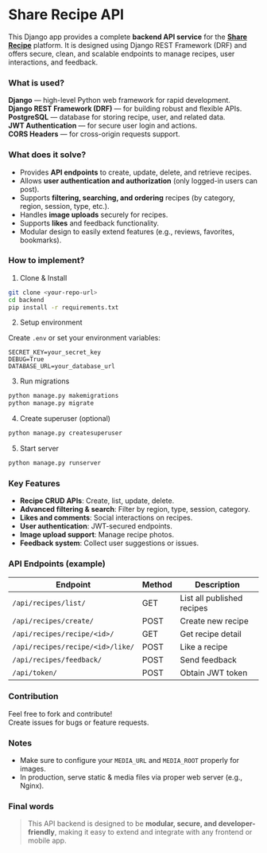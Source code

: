 # **Share Recipe API**

This Django app provides a complete **backend API service** for the [**Share Recipe**](https://github.com/MitkumarR/share-recipe-site) platform. It is designed using Django REST Framework (DRF) and offers secure, clean, and scalable endpoints to manage recipes, user interactions, and feedback.


### What is used?

**Django** — high-level Python web framework for rapid development. <br>
**Django REST Framework (DRF)** — for building robust and flexible APIs.<br>
**PostgreSQL** — database for storing recipe, user, and related data.<br>
**JWT Authentication** — for secure user login and actions.<br>
**CORS Headers** — for cross-origin requests support.<br>

### What does it solve?

* Provides **API endpoints** to create, update, delete, and retrieve recipes.
* Allows **user authentication and authorization** (only logged-in users can post).
* Supports **filtering, searching, and ordering** recipes (by category, region, session, type, etc.).
* Handles **image uploads** securely for recipes.
* Supports **likes** and feedback functionality.
* Modular design to easily extend features (e.g., reviews, favorites, bookmarks).

### How to implement?
    
1. Clone & Install

```bash
git clone <your-repo-url>
cd backend
pip install -r requirements.txt
```
2. Setup environment

Create `.env` or set your environment variables:

```
SECRET_KEY=your_secret_key
DEBUG=True
DATABASE_URL=your_database_url
```

3. Run migrations

```bash
python manage.py makemigrations
python manage.py migrate
```


4. Create superuser (optional)

```bash
python manage.py createsuperuser
```

5. Start server

```bash
python manage.py runserver
```

<!---
### Workflow & Structure

```

```
-->

### Key Features

* **Recipe CRUD APIs**: Create, list, update, delete.
* **Advanced filtering & search**: Filter by region, type, session, category.
* **Likes and comments**: Social interactions on recipes.
* **User authentication**: JWT-secured endpoints.
* **Image upload support**: Manage recipe photos.
* **Feedback system**: Collect user suggestions or issues.


### API Endpoints (example)

| Endpoint                         | Method | Description                |
|----------------------------------| ------ | -------------------------- |
| `/api/recipes/list/`             | GET    | List all published recipes |
| `/api/recipes/create/`           | POST   | Create new recipe          |
| `/api/recipes/recipe/<id>/`      | GET    | Get recipe detail          |
| `/api/recipes/recipe/<id>/like/` | POST   | Like a recipe              |
| `/api/recipes/feedback/`         | POST   | Send feedback              |
| `/api/token/`                    | POST   | Obtain JWT token           |


### Contribution
Feel free to fork and contribute!<br>
Create issues for bugs or feature requests.


### Notes

* Make sure to configure your `MEDIA_URL` and `MEDIA_ROOT` properly for images.
* In production, serve static & media files via proper web server (e.g., Nginx).


### Final words

> This API backend is designed to be **modular, secure, and developer-friendly**, making it easy to extend and integrate with any frontend or mobile app.


